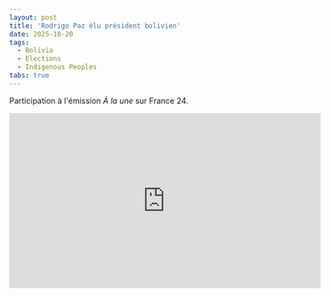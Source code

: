 ```yaml
---
layout: post
title: 'Rodrigo Paz élu président bolivien'
date: 2025-10-20
tags:
  - Bolivia
  - Elections
  - Indigenous Peoples
tabs: true
---
```


Participation à l'émission *À la une* sur France 24.

<iframe width="560" height="315" src="https://www.youtube.com/embed/TlC2FVDYxlA?si=D-iEXFv-cL_FH7QV" title="YouTube video player" frameborder="0" allow="accelerometer; autoplay; clipboard-write; encrypted-media; gyroscope; picture-in-picture; web-share" referrerpolicy="strict-origin-when-cross-origin" allowfullscreen></iframe>
